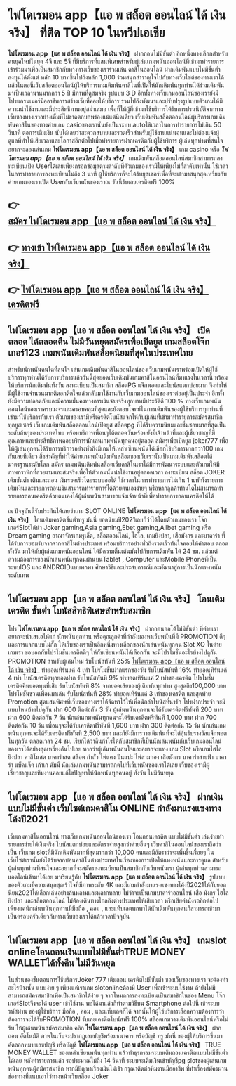 # ไพ่โดเรมอน app【แอ พ สล็อต ออนไลน์ ได้ เงิน จริง】  ที่ติด TOP 10 ในทวีปเอเชีย

**ไพ่โดเรมอน app【แอ พ สล็อต ออนไลน์ ได้ เงิน จริง】** ฝากถอนไม่มีขั้นต่ำ  อีกหนึ่งทางเลือกสำหรับคนยุคใหม่ในยุค 4จี และ 5จี ที่มีบริการที่แสนพิเศษสำหรับผู้เล่นเกมพนันออนไลน์ที่เข้ามาทำรายการเข้าร่วมมาเพื่อเป็นสมาชิกกับทางทางเว็บของเราร่วมเล่น คาสิโนออนไลน์ ฝากเดิมพันแบบไม่มีขั้นต่ำ ลงทุนได้ตั้งแต่ หลัก 10 บาทขึ้นไปถึงหลัก 1,000 ร่วมสนุกสำราญใจไปกับทางเว็บไซต์ของทางเราได้แล้วในตอนี้เว็บสล็อตออนไลน์ผู้ให้บริการเกมเดิมพันคาสิโนที่เปิดให้นักเดิมพันทุกท่านได้ร่วมเดิมพันมาเป็นเวลานานมากกว่า 5 ปี มีภาพที่ดูสมจริง รูปแบบ 3 D
อีกทั้งทางเว็บเกมออนไลน์ของเรายังมี โปรแกรมเมอร์มืออาชีพการสร้างเว็บที่คอยให้บริการ  รวมไปถึงพัฒนาและปรับปรุงรูปแบบตัวเกมให้มีความน่าใช้งานและมีประสิทธิภาพอยู่สม่ำเสมอ เพื่อที่ให้ผู้ที่เข้ามาใช้บริการได้รับการปรนนิบัติจากทางเว็บของทางเราอย่างเต็มที่ไม่ขาดตกบกพร่องแม้แต่นิดเดียว เว็บเดิมพันสล็อตออนไลน์ผู้บริการเกมเดิมพันคาสิโนของทางค่ายเกม casioของเรานั้นยังเป็นระบบ autoใช้เวลาในการทำรายการไม่เกิน 50 วินาที ต่อการเติมเงิน นับได้เลยว่าสะดวกสบายและรวดเร็วสำหรับผู้ใช้งานแน่นอนและไม่ต้องแจ้งผู้ดูแลที่ทำให้เสียเวลาและโอกาสอีกต่อไปเมื่อทำรายการฝากเครดิตกับผู้ใช้บริการ
ผู้เล่นทุกท่านที่สนใจอยากจะลองเล่นเกม **ไพ่โดเรมอน app【แอ พ สล็อต ออนไลน์ ได้ เงิน จริง】** เกม casino  หรือ ***ไพ่โดเรมอน app【แอ พ สล็อต ออนไลน์ ได้ เงิน จริง】*** เกมเดิมพันสล็อตออนไลน์สมาชิกสามารถลงทะเบียนเปิด Userได้เลยเพียงกรอกข้อมูลตามลำดับที่ตัวเกมของเรามีให้เพียงไม่กี่ลำดับเท่านั้น ใช้เวลาในการทำรายการลงทะเบียนไม่ถึง 3 นาที ผู้ใช้บริการก็จะได้รับยูสเซอร์เพื่อที่จะเข้ามาสนุกสุดเหวี่ยงกับค่ายเกมของเราเปิด Userกับเว็บพนันของเราณ วันนี้รับเลยเครดิตฟรี 100%

## 👉 [สมัคร ไพ่โดเรมอน app【แอ พ สล็อต ออนไลน์ ได้ เงิน จริง】](https://archa888.com/)
## 👉 [ทางเข้า ไพ่โดเรมอน app【แอ พ สล็อต ออนไลน์ ได้ เงิน จริง】](https://archa888.com/)
## 👉 [ไพ่โดเรมอน app【แอ พ สล็อต ออนไลน์ ได้ เงิน จริง】 เครดิตฟรี](https://archa888.com/)

## ไพ่โดเรมอน app【แอ พ สล็อต ออนไลน์ ได้ เงิน จริง】 เปิดตลอด ได้ตลอดคืน ไม่มีวันหยุดสมัครเพื่อเปิดยูส เกมสล็อตโจ๊กเกอร์123 เกมพนันเดิมพันสล็อตนิยมที่สุดในประเทศไทย

สำหรับนักพนันคนใดที่สนใจ เล่นเกมเดิมพันคาสิโนออนไลน์ของเว็บเกมพนันเราพร้อมเปิดให้ผู้ใช้บริการทุกท่านได้รับการบริการแล้ววันนี้สุดยอดเว็บเดิมพันเกมคาสิโนออนไลน์ที่มาแรงในเวลานี้ พร้อมให้บริการนักเดิมพันทั้งวัน ลงทะเบียนเป็นสมาชิก สล็อตPG แจ็กพอตและโบนัสแตกบ่อยมาก จึงทำให้มีผู้ใช้งานจำนวนมากติดอกติดใจแล้วกลับมาใช้งานกับเว็บเกมออนไลน์ของเราต่ออยู่เป็นประจำ อีกทั้งยังมีความปลอดภัยและมีความมั่นคงทางการเงินจ่ายจริงทุกบาทมีประวัติดี 100 % ทางเว็บเกมพนันออนไลน์ของเราครบวงจรและครอบคลุมที่สุดและยังตอบโจทย์ในการเดิมพันของผู้ใช้บริการทุกท่านที่เข้ามาใช้บริการกับเรา
ตัวเกมของเรามีฟรีเครดิตโบนัสแจกให้กับผู้เล่นที่เข้ามาทำรายการสมัครสมาชิกทุกยูสเซอร์ เว็บเกมเดิมพันสล็อตออนไลน์เปิดยูส สล็อตpg ที่ได้รับความนิยมและชื่นชอบมากที่สุดเป็นระดับต้นๆของประเทศไทย พร้อมบริการเพื่อนๆได้ตลอดวันพร้อมยังมีเจ้าหน้าที่และผู้เชี่ยวชาญที่มีคุณภาพและประสิทธิภาพคอยบริการนักเล่นเกมพนันทุกคนอยู่ตลอด สมัครเพื่อเปิดยูส joker777 เพื่อให้ผู้เล่นทุกคนได้รับการบริการอย่างทั่วถึงมีเกมให้เหล่าเซียนพนันได้เลือกใช้บริการมากกว่า100 เกมกันเลยทีเดียว
สิ่งสำคัญที่ทำให้ค่ายเกมพนันเดิมพันสล็อตของเว็บเรานั้นเป็นเกมเดิมพันสล็อตได้มาตรฐานระดับโลก สมัคร  เกมพนันเดิมพันสล็อตเว็บคาสิโนเราได้มีการพัฒนาระบบและตัวเกมให้มีภาพกราฟิกที่สวยงามและสมจริงเพื่อให้ตัวเกมนั้นน่าใช้งานอยู่ตลอดเวลา ลงทะเบียน สล็อต JOKER เติมขั้นต่ำ เติมและถอน เงินรวดเร็วโดยระบบออโต้ ใช้เวลาในการทำรายการไม่เกิน 1 นาทีทั้งรายการเติมเงินและรายการถอนเงินสามารถทำรายการได้ด้วยตนเองง่ายๆ หรือหากลูกค้าท่านใดไม่สามารถทำรายการถอนเคดริตด้วยตนเองได้ผู้เล่นพนันสามารถแจ้งเจ้าหน้าที่เพื่อทำรายการถอนเครดิตให้ได้

ณ ปัจจุบันนี้รับประกันได้เลยว่าเกม SLOT ONLINE  **ไพ่โดเรมอน app【แอ พ สล็อต ออนไลน์ ได้ เงิน จริง】** โอนเติมเครดิตขั้นต่ำทรู มันนี่ ยอดนิยมปี2021เลยก็ว่าได้โดยตัวเกมของเรา โจ๊กเกอร์Slotได้นำ  Joker gaming,Asia gaming,Ebet gaming,Allbet gaming หรือ Dream gaming อาณาจักรเกมรูเล็ต, สล็อตออนไลน์, ไฮโล, เกมยิงปลา, เสือมังกร และบาคาร่า ที่ได้รับการยอมรับจากจากคาสิโนต่างประเทศ พร้อมบริการอย่างทั่วถึงรวดเร็วทันใจคอยให้คำตอบ ตลอดทั้งวัน มาให้กับผู้เล่นเกมพนันออนไลน์ ได้มีความตื่นเต้นมันไปกับการเดิมพัน ได้ 24 ชม. แล้วแต่ความต้องการของนักเล่นพนันทุกคนผ่านบนTablet , Computer และMobile Phoneที่เป็นระบบIOS และ ANDROIDแบบพกพา ศึกษาวิธีและประสบการณ์และพัฒนาสู่การเป็นนักแทงพนันระดับเทพ

## ไพ่โดเรมอน app【แอ พ สล็อต ออนไลน์ ได้ เงิน จริง】 โอนเติมเครดิต ขั้นต่ำ โบนัสสิทธิพิเศษสำหรับสมาชิก

โปร **ไพ่โดเรมอน app【แอ พ สล็อต ออนไลน์ ได้ เงิน จริง】** ฝากถอนออโต้ไม่มีขั้นต่ำ ที่ค่ายเราอยากจะนำเสนอให้แก่  นักพนันทุกท่าน หรือคุณลูกค้าที่กำลังมองหาเว็บพนันที่มี  PROMOTION ดีๆ และการแจกแบบไม่กั๊ก ให้เว็บของเราเป็นอีกหนึ่งทางเลือกของนักเล่นพนันทุกคน Slot XO ในค่ายเกมเรา ขอบอกกับโปรโมชั่นเครดิตดีๆ ให้กับเซียนพนันได้เลือกกัน จะมีโปรโมชั่นอะไรบ้างไปดูกัน
 PROMOTION สำหรับผู้เล่นใหม่ รับโบนัสทันที 25% [ไพ่โดเรมอน app【แอ พ สล็อต ออนไลน์ ได้ เงิน จริง】](https://archa888.com/) ทำยอดเทิร์นแค่ 4 เท่า
โปรโมชั่นฝากแรกของวัน รับโบนัสทันที 16% ทำยอดเทิร์นแค่ 4 เท่า
โบนัสเครดิตทุกยอดฝาก รับโบนัสทันที 9% ทำยอดเทิร์นแค่ 2 เท่าของเครดิต
โปรโมชั่นเครดิตคืนยอดทุนที่เสีย รับโบนัสทันที 8% จากยอดเสียของผู้เดิมพันทุกท่าน สูงสุดถึง100,000 บาท
โปรโมชั่นชวนเพื่อนมาเล่น รับโบนัสทันที 28% ทำยอดเทิร์นแค่ 3 เท่าของเครดิต
และสุดท้าย Promotion สุดแสนพิศษที่เว็บของทางเราได้จัดหาไว้ให้เพื่อนักล่าโบนัสที่น่ารัก โปรฝากประจำ จะมีแบบไหนบ้างไปดูกัน
ฝาก 600 ติดต่อกัน 3 วัน ผู้เล่นพนันทุกคนจะได้รับเครดิตฟรีทันที 200 บาท
ฝาก 600 ติดต่อกัน 7 วัน นักเล่นเกมพนันทุกคนจะได้รับเครดิตฟรีทันที 1,000 บาท
ฝาก 700 ติดต่อกัน 10 วัน เพื่อนๆจะได้รับเครดิตฟรีทันที 1,600 บาท
ฝาก 300 ติดต่อกัน 15 วัน นักเล่นเกมพนันทุกคนจะได้รับเครดิตฟรีทันที 2,500 บาท
และก็ยังมีการวางเดิมพันที่จะได้ลุ้นรับรางวัลแจ็กพอตในทุกวัน ตลอดเวลา 24 ชม. เรียกได้ว่าคืนกำไรให้กับสมาชิกที่เป็นนักเล่นพนันกับเว็บเกมออนไลน์ของเราได้อย่างสุดเหวี่ยงกันไปเลย หากว่าผู้เล่นพนันสนใจและอยากจะแทง เกม Slot หรือเกมไฮโล ยิงปลา คาสิโนสด บาคาร่าสด สล็อต กำถั่ว ไพ่แคง ปั่นแปะ ไพ่สามกอง เสือมังกร บาคาร่าสายฟ้า บาคาร่า แบ็คแจ๊ค เก้าเก ดัมมี่ นักเล่นเกมพนันสามารถกดไปที่เว็บพนันของเราได้เลย เว็บของเรามีผู้เชี่ยวชาญและทีมงานคอยแก้ไขปัญหาให้นักพนันทุกคนอยู่ ทั้งวัน ไม่มีวันหยุด

## ไพ่โดเรมอน app【แอ พ สล็อต ออนไลน์ ได้ เงิน จริง】 ฝากเงินแบบไม่มีขั้นต่ำ  เว็บไซต์เกมคาสิโน ONLINE กำลังมาแรงแซงทางโค้งปี2021

เว็บเกมคาสิโนออนไลน์ ทางเว็บเกมพนันออนไลน์ของเรา โอนถอนเครดิต แบบไม่มีขั้นต่ำ เล่นง่ายทำรายการง่ายได้เงินจริง โบนัสแตกบ่อยและอัตราจ่ายสูงกว่าค่ายอื่นๆ เว็บคาสิโนออนไลน์ของเราถือว่าเป็น เว็บเกม slotที่มีนักเดิมพันมากที่สุดมากกว่า 10,000 คนและมีอัตราว่าจะเพิ่มขึ้นเรื่อยๆ ในเว็บไซต์เรานั้นยังได้รับจากบ่อนคาสิโนต่างประเทศในเรื่องของการเปิดให้แทงพนันและการดูแล สำหรับผู้เล่นทุกท่านที่สนใจและอยากที่จะสมัครลงทะเบียนเป็นสมาชิกกับเว็บพนันเรา ผู้เล่นทุกท่านสามารถแอดไลน์เข้ามาได้เลย
	มาเรียนรู้กับ **ไพ่โดเรมอน app【แอ พ สล็อต ออนไลน์ ได้ เงิน จริง】** รูปแบบของตัวเกมมีความสนุกสุดเร้าใจที่มีภาพระดับ 4K และมีเกมกำลังมาแรงแซงทางโค้งปี2021ให้กับยอดนิยม2021ได้เลือกเล่นอย่างล้นหลามและหลากหลาย  ไม่ว่าจะเป็นเกมบาคาร่าออนไลน์ เสือ มังกร ไฮโล ยิงปลา และสล็อตออนไลน์ ไม่ต้องเดินทางไกลถึงต่างประเทศให้เสียเวลา หรือเสียค่านั่งรถอีกต่อไป เพียงแค่นักเล่นพนันทุกท่านมีมือถือ , คอม , และแท็บเลตพกพาได้นักเดิมพันทุกคนก็สามารถเข้ามาเป็นครอบครัวเดียวกับทางเว็บของเราได้แล้วเวลาปัจจุบัน

## ไพ่โดเรมอน app【แอ พ สล็อต ออนไลน์ ได้ เงิน จริง】 เกมslot onlineโอนถอนเงินแบบไม่มีขั้นต่ำTRUE MONEY WALLETได้ทั้งคืน ไม่มีวันหยุด

ในส่วนของขั้นตอนการใช้บริการJoker 777 เติมถอน เครดิตไม่มีขั้นต่ำ ของเว็บของทางเรา จะต้องทำอะไรบ้างนั้น แบบง่าย ๆ เพียงแค่เราเกม slotonlineต้องมี User เพื่อเข้าระบบใช้งาน ถ้ายังไม่มีสามารถสมัครสมาชิกเพื่อเป็นสมาชิกได้ง่าย ๆ จากโหมดการลงทะเบียนเป็นสมาชิกในช่อง Menu โจ๊กเกอร์Slotจึงจะได้ user เข้าใช้งาน พอได้มาแล้วก็ทำตามวิธีบน Smartphone  ต่อไปนี้
เข้าระบบ รหัสผ่าน  ของผู้ใช้บริการ มือถือ , คอม , และแท็บเลตก็ได้
จากนั้นให้ผู้ใช้บริการเลือกความต้องการว่า ต้องการจะได้รับPROMOTION รับเลยเครดิตโบนัสฟรี 100% สล็อตเกมวางเดิมพันออนไลน์หรือไม่รับ
ให้ผู้เล่นพนันสมัครสมาชิก คลิก **ไพ่โดเรมอน app【แอ พ สล็อต ออนไลน์ ได้ เงิน จริง】** ฝาก ถอน  อัตโนมัติ ภาพในเว็บจะปรากฏเลขบัญชีพร้อมธนาคาร หรือบัญชี ทรู มันนี่ ของผู้ให้บริการขึ้นมา
คัดลอกหมายเลขบัญชี หรือบัญชี **ไพ่โดเรมอน app【แอ พ สล็อต ออนไลน์ ได้ เงิน จริง】** TRUE MONEY WALLET ของเหล่าเซียนพนันทุกท่าน แล้วทำธุรกรรมระบบเติมถอนเครดิตแบบไม่มีขั้นต่ำได้เลย
หลังทำรายการแล้ว รอประมาณไม่ถึง 14 วินาที ระบบจะเติมเงินเข้าบัญชีpg slotของผู้เล่นเกมพนันทุกคนผู้สมัครสมาชิก
หากมีปัญหาเรื่องเงินไม่เข้า กรุณาติดต่อทีมงานมืออาชีพ ที่ทำเรื่องสมัครผ่านช่องทางที่แนบเอาไว้ทางหน้าเว็บสล็อต Joker


